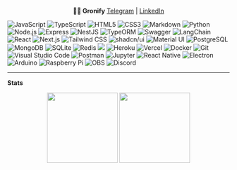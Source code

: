 <p align="center">
  <strong>👨‍💻 Gronify</strong>
  <a href="https://t.me/gronify">Telegram</a> | <a href="https://www.linkedin.com/in/gronify">LinkedIn</a>
</p>

<img alt="JavaScript" src="https://img.shields.io/badge/JavaScript-F7DF1E.svg?logo=javascript&logoColor=black">
<img alt="TypeScript" src="https://img.shields.io/badge/TypeScript-3178C6.svg?logo=typescript&logoColor=white">
<img alt="HTML5" src="https://img.shields.io/badge/HTML5-E34F26.svg?logo=html5&logoColor=white">
<img alt="CSS3" src="https://img.shields.io/badge/CSS3-1572B6.svg?logo=css&logoColor=white">
<img alt="Markdown" src="https://img.shields.io/badge/Markdown-000000.svg?logo=markdown&logoColor=white">
<img alt="Python" src="https://img.shields.io/badge/Python-3776AB.svg?logo=python&logoColor=white">
<img alt="Node.js" src="https://img.shields.io/badge/Node.js-339933.svg?logo=node.js&logoColor=white">
<img alt="Express" src="https://img.shields.io/badge/Express-000000.svg?logo=express&logoColor=white">
<img alt="NestJS" src="https://img.shields.io/badge/NestJS-E0234E.svg?logo=nestjs&logoColor=white">
<img alt="TypeORM" src="https://img.shields.io/badge/TypeORM-294E80.svg?logo=typeorm&logoColor=white">
<img alt="Swagger" src="https://img.shields.io/badge/Swagger-85EA2D.svg?logo=swagger&logoColor=black">
<img alt="LangChain" src="https://img.shields.io/badge/LangChain-000000.svg?logo=openai&logoColor=white">
<img alt="React" src="https://img.shields.io/badge/React-20232a.svg?logo=react&logoColor=%2361DAFB">
<img alt="Next.js" src="https://img.shields.io/badge/Next.js-000000.svg?logo=next.js&logoColor=white">
<img alt="Tailwind CSS" src="https://img.shields.io/badge/TailwindCSS-06B6D4.svg?logo=tailwind-css&logoColor=white">
<img alt="shadcn/ui" src="https://img.shields.io/badge/shadcn/ui-000000.svg?logo=radixui&logoColor=white">
<img alt="Material UI" src="https://img.shields.io/badge/Material--UI-007FFF.svg?logo=mui&logoColor=white">
<img alt="PostgreSQL" src="https://img.shields.io/badge/PostgreSQL-4169E1.svg?logo=postgresql&logoColor=white">
<img alt="MongoDB" src="https://img.shields.io/badge/MongoDB-47A248.svg?logo=mongodb&logoColor=white">
<img alt="SQLite" src="https://img.shields.io/badge/SQLite-07405e.svg?logo=sqlite&logoColor=white">
<img alt="Redis" src="https://img.shields.io/badge/Redis-DC382D.svg?logo=redis&logoColor=white">
<img src="https://img.shields.io/badge/Prisma-2D3748?style=flat&logo=prisma&logoColor=white" />
<img alt="Heroku" src="https://img.shields.io/badge/Heroku-430098.svg?logo=heroku&logoColor=white">
<img alt="Vercel" src="https://img.shields.io/badge/Vercel-000000.svg?logo=vercel&logoColor=white">
<img alt="Docker" src="https://img.shields.io/badge/Docker-2496ED.svg?logo=docker&logoColor=white">
<img alt="Git" src="https://img.shields.io/badge/Git-F05033.svg?logo=git&logoColor=white">
<img alt="Visual Studio Code" src="https://custom-icon-badges.demolab.com/badge/Visual%20Studio%20Code-0078d7.svg?logo=vsc&logoColor=white">
<img alt="Postman" src="https://img.shields.io/badge/Postman-FF6C37.svg?logo=postman&logoColor=white">
<img alt="Jupyter" src="https://img.shields.io/badge/Jupyter-F37626.svg?logo=jupyter&logoColor=white">
<img alt="React Native" src="https://img.shields.io/badge/React_Native-%2320232a.svg?logo=react&logoColor=%2361DAFB">
<img alt="Electron" src="https://img.shields.io/badge/Electron-2B2E3A?logo=electron&logoColor=fff">
<img alt="Arduino" src="https://img.shields.io/badge/Arduino-00979D.svg?logo=arduino&logoColor=white">
<img alt="Raspberry Pi" src="https://img.shields.io/badge/Raspberry%20Pi-C51A4A.svg?logo=raspberrypi&logoColor=white">
<img alt="OBS" src="https://img.shields.io/badge/OBS-302E31.svg?logo=obsstudio&logoColor=white">
<img alt="Discord" src="https://img.shields.io/badge/Discord-5865F2.svg?logo=discord&logoColor=white">

<hr/>

<strong>Stats</strong>
<div align="center">
    <img height="160px" src="https://github-readme-stats.vercel.app/api?username=gronify&theme=nord&show_icons=true&hide_title=true&hide_border=true&hide_rank=true&include_all_commits=true&count_private=true&line_height=21">
    <img height="160px" src="https://github-readme-stats.vercel.app/api/top-langs/?username=gronify&theme=nord&&hide_title=true&hide_border=true&layout=compact&langs_count=8">
</div>
